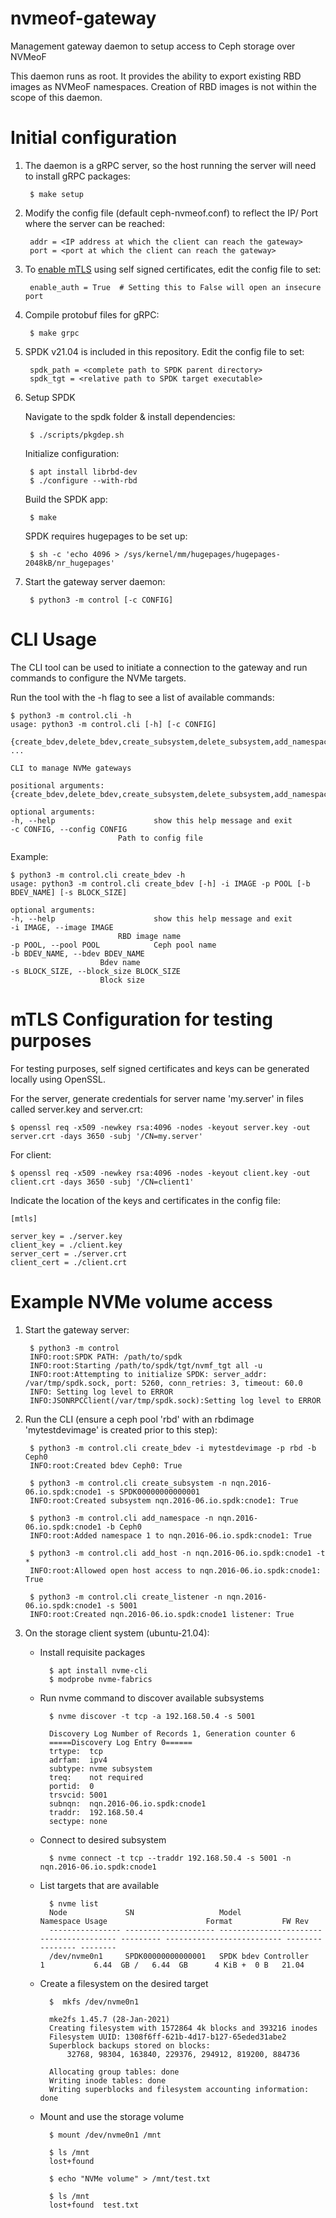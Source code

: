 # nvmeof-gateway

Management gateway daemon to setup access to Ceph storage over NVMeoF 

This daemon runs as root. It provides the ability to export existing RBD images as NVMeoF namespaces. Creation of RBD images is not within the scope of this daemon.

# Initial configuration

1. The daemon is a gRPC server, so the host running the server will need to install gRPC packages:

		$ make setup
		
2. Modify the config file (default ceph-nvmeof.conf) to reflect the IP/ Port where the server can be reached:

		addr = <IP address at which the client can reach the gateway>
		port = <port at which the client can reach the gateway>
	
3. To [enable mTLS](#mtls-configuration-for-testing-purposes) using self signed certificates, edit the config file to set:

		enable_auth = True  # Setting this to False will open an insecure port		

4. Compile protobuf files for gRPC:
		
	    $ make grpc 

5. SPDK v21.04 is included in this repository. Edit the config file to set:

		spdk_path = <complete path to SPDK parent directory>
		spdk_tgt = <relative path to SPDK target executable>

6. Setup SPDK

	Navigate to the spdk folder & install dependencies:

		$ ./scripts/pkgdep.sh

	Initialize configuration:

		$ apt install librbd-dev
		$ ./configure --with-rbd

	Build the SPDK app:

	    $ make

	SPDK requires hugepages to be set up:

		$ sh -c 'echo 4096 > /sys/kernel/mm/hugepages/hugepages-2048kB/nr_hugepages'

7. Start the gateway server daemon:
		
		$ python3 -m control [-c CONFIG]


# CLI Usage

The CLI tool can be used to initiate a connection to the gateway and run commands to configure the NVMe targets. 

Run the tool with the -h flag to see a list of available commands:
	
	$ python3 -m control.cli -h
	usage: python3 -m control.cli [-h] [-c CONFIG]
			{create_bdev,delete_bdev,create_subsystem,delete_subsystem,add_namespace,remove_namespace,add_host,remove_host,create_listener,delete_listener,get_subsystems} ...

	CLI to manage NVMe gateways

	positional arguments:
	{create_bdev,delete_bdev,create_subsystem,delete_subsystem,add_namespace,remove_namespace,add_host,remove_host,create_listener,delete_listener,get_subsystems}

	optional arguments:
	-h, --help            			show this help message and exit
	-c CONFIG, --config CONFIG
			      			Path to config file

Example:

	$ python3 -m control.cli create_bdev -h
	usage: python3 -m control.cli create_bdev [-h] -i IMAGE -p POOL [-b BDEV_NAME] [-s BLOCK_SIZE]

	optional arguments:
	-h, --help            			show this help message and exit
	-i IMAGE, --image IMAGE
			      			RBD image name
	-p POOL, --pool POOL  			Ceph pool name
	-b BDEV_NAME, --bdev BDEV_NAME
						Bdev name
	-s BLOCK_SIZE, --block_size BLOCK_SIZE
						Block size

# mTLS Configuration for testing purposes

For testing purposes, self signed certificates and keys can be generated locally using OpenSSL.

For the server, generate credentials for server name 'my.server' in files called server.key and server.crt:

  	$ openssl req -x509 -newkey rsa:4096 -nodes -keyout server.key -out server.crt -days 3650 -subj '/CN=my.server'

For client:

  	$ openssl req -x509 -newkey rsa:4096 -nodes -keyout client.key -out client.crt -days 3650 -subj '/CN=client1'

Indicate the location of the keys and certificates in the config file:

	[mtls]

	server_key = ./server.key
	client_key = ./client.key
	server_cert = ./server.crt
	client_cert = ./client.crt

# Example NVMe volume access

1. Start the gateway server:

		$ python3 -m control
		INFO:root:SPDK PATH: /path/to/spdk
		INFO:root:Starting /path/to/spdk/tgt/nvmf_tgt all -u
		INFO:root:Attempting to initialize SPDK: server_addr: /var/tmp/spdk.sock, port: 5260, conn_retries: 3, timeout: 60.0
		INFO: Setting log level to ERROR
		INFO:JSONRPCClient(/var/tmp/spdk.sock):Setting log level to ERROR


2. Run the CLI (ensure a ceph pool 'rbd' with an rbdimage 'mytestdevimage' is created prior to this step):

		$ python3 -m control.cli create_bdev -i mytestdevimage -p rbd -b Ceph0
		INFO:root:Created bdev Ceph0: True
		
		$ python3 -m control.cli create_subsystem -n nqn.2016-06.io.spdk:cnode1 -s SPDK00000000000001
		INFO:root:Created subsystem nqn.2016-06.io.spdk:cnode1: True
		
		$ python3 -m control.cli add_namespace -n nqn.2016-06.io.spdk:cnode1 -b Ceph0
		INFO:root:Added namespace 1 to nqn.2016-06.io.spdk:cnode1: True
		
		$ python3 -m control.cli add_host -n nqn.2016-06.io.spdk:cnode1 -t *
		INFO:root:Allowed open host access to nqn.2016-06.io.spdk:cnode1: True
		
		$ python3 -m control.cli create_listener -n nqn.2016-06.io.spdk:cnode1 -s 5001
		INFO:root:Created nqn.2016-06.io.spdk:cnode1 listener: True

3. On the storage client system (ubuntu-21.04):

	- Install requisite packages

			$ apt install nvme-cli 
			$ modprobe nvme-fabrics

	- Run nvme command to discover available subsystems

			$ nvme discover -t tcp -a 192.168.50.4 -s 5001

			Discovery Log Number of Records 1, Generation counter 6
			=====Discovery Log Entry 0======
			trtype:  tcp
			adrfam:  ipv4
			subtype: nvme subsystem
			treq:    not required
			portid:  0
			trsvcid: 5001
			subnqn:  nqn.2016-06.io.spdk:cnode1
			traddr:  192.168.50.4
			sectype: none

	- Connect to desired subsystem

			$ nvme connect -t tcp --traddr 192.168.50.4 -s 5001 -n nqn.2016-06.io.spdk:cnode1

	- List targets that are available

			$ nvme list
			Node             SN                   Model                                    Namespace Usage                      Format           FW Rev
			---------------- -------------------- ---------------------------------------- --------- -------------------------- ---------------- --------
			/dev/nvme0n1     SPDK00000000000001   SPDK bdev Controller                     1           6.44  GB /   6.44  GB      4 KiB +  0 B   21.04

	- Create a filesystem on the desired target

			$  mkfs /dev/nvme0n1

			mke2fs 1.45.7 (28-Jan-2021)
			Creating filesystem with 1572864 4k blocks and 393216 inodes
			Filesystem UUID: 1308f6ff-621b-4d17-b127-65eded31abe2
			Superblock backups stored on blocks:
				32768, 98304, 163840, 229376, 294912, 819200, 884736

			Allocating group tables: done
			Writing inode tables: done
			Writing superblocks and filesystem accounting information: done

	- Mount and use the storage volume

			$ mount /dev/nvme0n1 /mnt

			$ ls /mnt
			lost+found

			$ echo "NVMe volume" > /mnt/test.txt

			$ ls /mnt
			lost+found  test.txt
			
